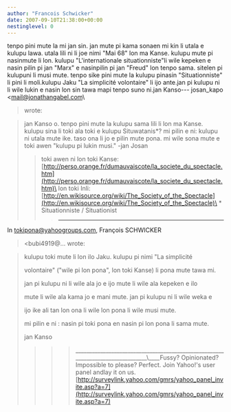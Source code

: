 ```yaml
---
author: "Francois Schwicker"
date: 2007-09-10T21:38:00+00:00
nestinglevel: 0
---
```

tenpo pini mute la mi jan sin. jan mute pi kama sonaen mi kin li utala e kulupu lawa. utala lili ni li joe nimi "Mai 68" lon ma Kanse. kulupu mute pi nasinmute li lon. kulupu "L'internationale situationniste"li wile kepeken e nasin pilin pi jan "Marx" e nasinpilin pi jan "Freud" lon tenpo sama. sitelen pi kulupuni li musi mute. tenpo sike pini mute la kulupu pinasin "Situationniste" li pini li moli.kulupu Jaku "La simplicité volontaire" li ijo ante.jan pi kulupu ni li wile lukin e nasin lon sin tawa mapi tenpo suno ni.jan Kanso---
 josan\_kapo <[mail@jonathangabel.com](mailto://mail@jonathangabel.com)\
> wrote:

> jan Kanso o.
> tenpo pini mute la kulupu sama lili li lon ma Kanse.
> kulupu sina li toki ala toki e kulupu
> Situwatanis\*? mi pilin e ni: kulupu ni utala mute
> ike. taso ona li jo e pilin mute pona. mi
> wile sona mute e toki awen "kulupu pi lukin musi."
> -jan Josan
>> toki awen ni lon toki Kanse:
>>[http://perso.orange.fr/dumauvaiscote/la_societe_du_spectacle.htm](http://perso.orange.fr/dumauvaiscote/la_societe_du_spectacle.htm)\
>> lon toki Inli:
>>[http://en.wikisource.org/wiki/The_Society_of_the_Spectacle](http://en.wikisource.org/wiki/The_Society_of_the_Spectacle)\
>> \* Situationniste / Situationist
>>> ---
 In [tokipona@yahoogroups.com](mailto://tokipona@yahoogroups.com), François SCHWICKER
> <bubi4919@...
> wrote:

> 
>> 
> kulupu toki mute li lon ilo Jaku. kulupu pi nimi
> "La simplicité
> 
> volontaire" ("wile pi lon pona", lon toki Kanse)
> li pona mute tawa mi.
> 
>> 
> jan pi kulupu ni li wile ala jo e ijo mute li wile
> ala kepeken e ilo
> 
> mute li wile ala kama jo e mani mute. jan pi
> kulupu ni li wile weka e
> 
> ijo ike ali tan lon ona li wile lon pona li wile
> musi mute.
> 
>> 
> mi pilin e ni : nasin pi toki pona en nasin pi lon
> pona li sama mute.
> 
>> 
>> 
> jan Kanso
> 
>>>> \_\_\_\_\_\_\_\_\_\_\_\_\_\_\_\_\_\_\_\_\_\_\_\_\_\_\_\_\_\_\_\_\_\_\_\_\_\_\_\_\_\_\_\_\_\_\_\_\_\_\_\_\_\_\_\_\_\_\_\_\_\_\_\_\_\_\_\_\_\_\_\_\_\_\_\_\_\_\_\_\\\_\_\_\_Fussy? Opinionated? Impossible to please? Perfect. Join Yahoo!'s user panel andlay it on us. [http://surveylink.yahoo.com/gmrs/yahoo_panel_invite.asp?a=7](http://surveylink.yahoo.com/gmrs/yahoo_panel_invite.asp?a=7)